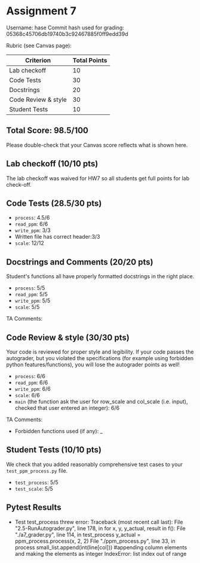 # Assignment 7

Username: hase
Commit hash used for grading: 05368c45706db19740b3c92467885f0ff9edd39d

Rubric (see Canvas page):

| Criterion           | Total Points |
| ------------------- | ------------ |
| Lab checkoff  | 10                 |
| Code Tests   | 30                  |
| Docstrings  | 20                   |
| Code Review & style   | 30         |
| Student Tests | 10                 |

## Total Score: 98.5/100
Please double-check that your Canvas score reflects what is shown here. 


## Lab checkoff (10/10 pts)
The lab checkoff was waived for HW7 so all students get full points for lab check-off.


## Code Tests (28.5/30 pts)
 
- `process`: 4.5/6
- `read_ppm`: 6/6
- `write_ppm`: 3/3
- Written file has correct header:3/3
- `scale`: 12/12



## Docstrings and Comments (20/20 pts)
Student's functions all have properly formatted docstrings in the right place.
- `process`: 5/5
- `read_ppm`: 5/5
- `write_ppm`: 5/5
- `scale`: 5/5


TA Comments: 



## Code Review & style (30/30 pts)
Your code is reviewed for proper style and legibility.
If your code passes the autograder, but you violated the specifications (for example using forbidden python features/functions), you will lose the autograder points as well!
- `process`: 6/6
- `read_ppm`: 6/6
- `write_ppm`: 6/6
- `scale`: 6/6
- `main` (the function ask the user for row_scale and col_scale (i.e. input), checked that user entered an integer): 6/6

TA Comments: 

- Forbidden functions used (if any): _


## Student Tests (10/10 pts)
We check that you added reasonably comprehensive test cases to your `test_ppm_process.py` file.
- `test_process`: 5/5
- `test_scale`: 5/5



## Pytest Results
- Test test_process threw error:
Traceback (most recent call last):
  File "2.5-RunAutograder.py", line 178, in <module>
    for x, y, y_actual, result in f():
  File "./a7_grader.py", line 114, in test_process
    y_actual = ppm_process.process(x, 2, 2)
  File "./ppm_process.py", line 33, in process
    small_list.append(int(line[col]))       #appending column elements and making the elements as integer
IndexError: list index out of range



